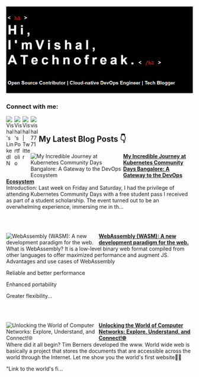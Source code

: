 ![Intro](https://github.com/VishalPraneeth/VishalPraneeth/blob/main/Gif%20GitHub%20profile.gif)



<h3 align="left">Connect with me:</h3>

<a href="https://www.linkedin.com/in/vishal-m-67920524b/">
  <img align="left" alt="Vishal's LinkedIN" width="22px" src="https://cdn.jsdelivr.net/npm/simple-icons@v3/icons/linkedin.svg" />
</a>
<a href="https://vishal-m.netlify.app/">
  <img align="left" alt="Vishal's Portfolio" width="22px" src="https://cdn.jsdelivr.net/npm/simple-icons@3.13.0/icons/googleearth.svg" />
</a>
<a href="https://twitter.com/VishalPraneeth">
  <img align="left" alt="Vishal | Twitter" width="22px" src="https://cdn.jsdelivr.net/npm/simple-icons@v3/icons/twitter.svg" />
</a>

<a href="https://vishal7771.hashnode.dev/" ><img align="left" src="https://cdn.jsdelivr.net/npm/simple-icons@3.13.0/icons/hashnode.svg" alt="vishal7771"  width="22px" /></a>

<br/>

## My Latest Blog Posts 👇
<!-- HASHNODE_BLOG:START -->
<p align="left">
<a href="https://vishal7771.hashnode.dev//my-incredible-journey-at-kubernetes-community-days-bangalore-a-gateway-to-the-devops-ecosystem" title="My Incredible Journey at Kubernetes Community Days Bangalore: A Gateway to the DevOps Ecosystem"><img src="https://cdn.hashnode.com/res/hashnode/image/upload/v1686054374567/b4796059-ec96-4b9b-8b8a-714ffc80ff1f.jpeg" alt="My Incredible Journey at Kubernetes Community Days Bangalore: A Gateway to the DevOps Ecosystem" width="250px" align="left" /></a>
<a href="https://vishal7771.hashnode.dev//my-incredible-journey-at-kubernetes-community-days-bangalore-a-gateway-to-the-devops-ecosystem" title="My Incredible Journey at Kubernetes Community Days Bangalore: A Gateway to the DevOps Ecosystem"><strong>My Incredible Journey at Kubernetes Community Days Bangalore: A Gateway to the DevOps Ecosystem</strong></a>
<br/> Introduction:
Last week on Friday and Saturday, I had the privilege of attending Kubernetes Community Days with a free student pass I received as part of a student scholarship. The event turned out to be an overwhelming experience, immersing me in th... </p> <br/> <br/>
<p align="left">
<a href="https://vishal7771.hashnode.dev//webassembly-wasm-a-new-development-paradigm-for-the-web" title="WebAssembly (WASM): A new development paradigm for the web."><img src="https://cdn.hashnode.com/res/hashnode/image/upload/v1685258483654/e794bc7c-a482-4d9b-bbe1-f991cc0f2892.png" alt="WebAssembly (WASM): A new development paradigm for the web." width="250px" align="left" /></a>
<a href="https://vishal7771.hashnode.dev//webassembly-wasm-a-new-development-paradigm-for-the-web" title="WebAssembly (WASM): A new development paradigm for the web."><strong>WebAssembly (WASM): A new development paradigm for the web.</strong></a>
<br/> What is WebAssembly?
It is a low-level binary web format compiled from other languages to offer maximized performance and augment JS.
Advantages and use cases of WebAssembly


Reliable and better performance

Enhanced portability

Greater flexibility... </p> <br/> <br/>
<p align="left">
<a href="https://vishal7771.hashnode.dev//unlocking-the-world-of-computer-networks-explore-understand-and-connect" title="Unlocking the World of Computer Networks: Explore, Understand, and Connect!🌐"><img src="https://cdn.hashnode.com/res/hashnode/image/upload/v1684943938137/43e8a174-7728-44c9-97f8-2f64313d761d.jpeg" alt="Unlocking the World of Computer Networks: Explore, Understand, and Connect!🌐" width="250px" align="left" /></a>
<a href="https://vishal7771.hashnode.dev//unlocking-the-world-of-computer-networks-explore-understand-and-connect" title="Unlocking the World of Computer Networks: Explore, Understand, and Connect!🌐"><strong>Unlocking the World of Computer Networks: Explore, Understand, and Connect!🌐</strong></a>
<br/> Where did it all begin?
Tim Berners developed the www. World wide web is basically a project that stores the documents that are accessible across the world through the Internet.
Let me show you the world's first website😶‍🌫️

"Link to the world's fi... </p> <br/> <br/>
<!-- HASHNODE_BLOG:END -->



